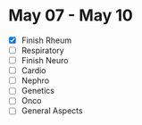 # May 07 - May 10
- [x] Finish Rheum
- [ ] Respiratory
- [ ] Finish Neuro
- [ ] Cardio
- [ ] Nephro
- [ ] Genetics
- [ ] Onco
- [ ] General Aspects